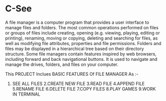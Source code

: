 # C-See

A file manager is a computer program that provides a user interface to manage files and folders. The most common operations performed on files or groups of files include creating, opening (e.g. viewing, playing, editing or printing), renaming, moving or copying, deleting and searching for files, as well as modifying file attributes, properties and file permissions. Folders and files may be displayed in a hierarchical tree based on their directory structure. Some file managers contain features inspired by web browsers, including forward and back navigational buttons. It is used to navigate and manage the drives, folders, and files on your computer.

This PROJECT Inclues BASIC FEATURES Of FILE MANAGER As :-

1. SEE ALL FILES 
2.CREATE NEW FILE
3.READ FILE
4.APPEND FILE
5.RENAME FILE
6.DELETE FILE
7.COPY FILES 
8.PLAY GAMES
9.WORK IN TERMINAL
